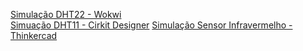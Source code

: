 <a href="https://wokwi.com/projects/442477044729237505">Simulação DHT22 - Wokwi</a><br>
<a href="https://app.cirkitdesigner.com/project/6a5965b2-239b-42ad-a036-7ae7b04aa615">Simuação DHT11 - Cirkit Designer</a>
<a href="https://www.tinkercad.com/things/1NYBqpoMoEY-sensorinfravermelho">Simulação Sensor Infravermelho - Thinkercad</a>
